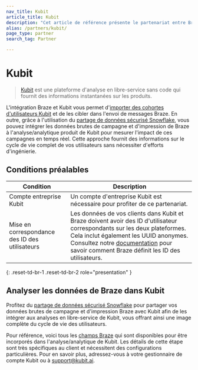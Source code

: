 ```yaml
---
nav_title: Kubit
article_title: Kubit
description: "Cet article de référence présente le partenariat entre Braze et Kubit, une plateforme d'analyse/analytique en libre-service sans code qui fournit des informations instantanées sur les produits, vous permettant d'importer des cohortes d'utilisateurs Kubit et de les cibler dans l'envoi de messages de Braze."
alias: /partners/kubit/
page_type: partner
search_tag: Partner

---
```


# Kubit

> [Kubit](https://kubit.ai/) est une plateforme d'analyse en libre-service sans code qui fournit des informations instantanées sur les produits. 

L'intégration Braze et Kubit vous permet d'[importer des cohortes d'utilisateurs Kubit]({{site.baseurl}}/partners/data_and_analytics/cohort_import/kubit/) et de les cibler dans l'envoi de messages Braze. En outre, grâce à l'utilisation du [partage de données sécurisé Snowflake]({{site.baseurl}}/partners/data_and_analytics/data_warehouses/snowflake/), vous pouvez intégrer les données brutes de campagne et d'impression de Braze à l'analyse/analytique produit de Kubit pour mesurer l'impact de ces campagnes en temps réel. Cette approche fournit des informations sur le cycle de vie complet de vos utilisateurs sans nécessiter d'efforts d'ingénierie.

## Conditions préalables

| Condition | Description |
|---|---|
|Compte entreprise Kubit | Un compte d'entreprise Kubit est nécessaire pour profiter de ce partenariat. |
| Mise en correspondance des ID des utilisateurs | Les données de vos clients dans Kubit et Braze doivent avoir des ID d'utilisateur correspondants sur les deux plateformes. Cela inclut également les UUID anonymes. Consultez notre [documentation]({{site.baseurl}}/developer_guide/analytics/setting_user_ids/?tab=android) pour savoir comment Braze définit les ID des utilisateurs. |
{: .reset-td-br-1 .reset-td-br-2 role="presentation" } 

## Analyser les données de Braze dans Kubit

Profitez du [partage de données sécurisé Snowflake]({{site.baseurl}}/partners/data_and_analytics/data_warehouses/snowflake/) pour partager vos données brutes de campagne et d'impression Braze avec Kubit afin de les intégrer aux analyses en libre-service de Kubit, vous offrant ainsi une image complète du cycle de vie des utilisateurs.

Pour référence, voici tous les [champs Braze]({{site.baseurl}}/assets/download_file/data-sharing-raw-table-schemas.txt?ed79384e6ac6a97fe3b3d9f76852b7c2) qui sont disponibles pour être incorporés dans l'analyse/analytique de Kubit. Les détails de cette étape sont très spécifiques au client et nécessitent des configurations particulières. Pour en savoir plus, adressez-vous à votre gestionnaire de compte Kubit ou à [support@kubit.ai](support@kubit.ai).